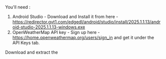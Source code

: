 You'll need :
1.  Android Studio - Download and Install it from here - https://redirector.gvt1.com/edgedl/android/studio/install/2025.1.1.13/android-studio-2025.1.1.13-windows.exe
2.  OpenWeatherMap API key - Sign up here - https://home.openweathermap.org/users/sign_in and get it under the API Keys tab.

Download and extract the 

